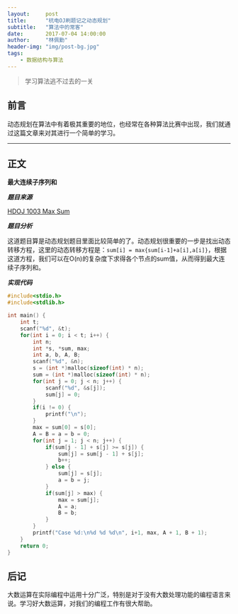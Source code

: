 ```yaml
---
layout:     post
title:      "杭电OJ刷题记之动态规划"
subtitle:   "算法中的常客"
date:       2017-07-04 14:00:00
author:     "林佩勤"
header-img: "img/post-bg.jpg"
tags:
    - 数据结构与算法
---
```


> 学习算法逃不过去的一关
>


## 前言

动态规划在算法中有着极其重要的地位，也经常在各种算法比赛中出现，我们就通过这篇文章来对其进行一个简单的学习。

---

## 正文

**最大连续子序列和**

***题目来源***

[HDOJ 1003 Max Sum](http://acm.hdu.edu.cn/showproblem.php?pid=1003)

***题目分析***

这道题目算是动态规划题目里面比较简单的了。动态规划很重要的一步是找出动态转移方程，这里的动态转移方程是：`sum[i] = max{sum[i-1]+a[i],a[i]}`，根据这道方程，我们可以在O(n)的复杂度下求得各个节点的sum值，从而得到最大连续子序列和。

***实现代码***

```c
#include<stdio.h>
#include<stdlib.h>

int main() {
    int t;
    scanf("%d", &t);
    for(int i = 0; i < t; i++) {
        int n;
        int *s, *sum, max;
        int a, b, A, B;
        scanf("%d", &n);
        s = (int *)malloc(sizeof(int) * n);
        sum = (int *)malloc(sizeof(int) * n);
        for(int j = 0; j < n; j++) {
            scanf("%d", &s[j]);
            sum[j] = 0;
        }
        if(i != 0) {
            printf("\n");
        }
        max = sum[0] = s[0];
        A = B = a = b = 0;
        for(int j = 1; j < n; j++) {
            if(sum[j - 1] + s[j] >= s[j]) {
                sum[j] = sum[j - 1] + s[j];
                b++;
            } else {
                sum[j] = s[j];
                a = b = j;
            }
            if(sum[j] > max) {
                max = sum[j];
                A = a;
                B = b;
            }
        }
        printf("Case %d:\n%d %d %d\n", i+1, max, A + 1, B + 1);
    }
    return 0;
}
```
## 后记

大数运算在实际编程中运用十分广泛，特别是对于没有大数处理功能的编程语言来说。学习好大数运算，对我们的编程工作有很大帮助。
